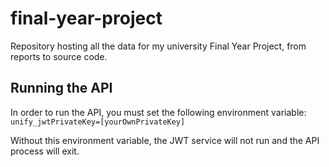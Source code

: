# final-year-project
Repository hosting all the data for my university Final Year Project, from reports to source code.

## Running the API
In order to run the API, you must set the following environment variable:
`unify_jwtPrivateKey=[yourOwnPrivateKey]`

Without this environment variable, the JWT service will not run and the API process will exit.